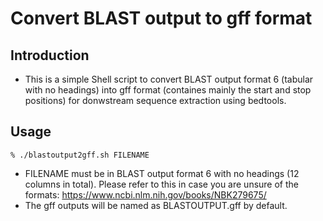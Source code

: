 # Convert BLAST output to gff format
## Introduction
* This is a simple Shell script to convert BLAST output format 6 (tabular with no headings) into gff format (containes mainly the start and stop positions) for donwstream sequence extraction using bedtools.

## Usage 
```
% ./blastoutput2gff.sh FILENAME
```
* FILENAME must be in BLAST output format 6 with no headings (12 columns in total). Please refer to this in case you are unsure of the formats: https://www.ncbi.nlm.nih.gov/books/NBK279675/
* The gff outputs will be named as BLASTOUTPUT.gff by default.
